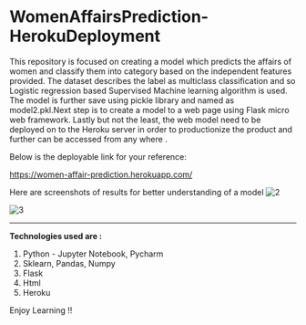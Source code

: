 # WomenAffairsPrediction-HerokuDeployment

This repository is focused on creating a model which predicts the affairs of women and classify them into category based on the independent features provided. The dataset describes the label as multiclass classification and so Logistic regression based Supervised Machine learning algorithm is used. The model is further save using pickle library and named as model2.pkl.Next step is to create a model to a web page using Flask micro web framework. Lastly but not the least, the web model need to be deployed on to the Heroku server in order to productionize the product and further can be accessed from any where . 

Below is the deployable link for your reference:

https://women-affair-prediction.herokuapp.com/

Here are screenshots of results for better understanding of a model 
![2](https://user-images.githubusercontent.com/63364350/128632672-c171608b-4c0a-446a-84f6-a3109ef9e0af.PNG)

![3](https://user-images.githubusercontent.com/63364350/128632678-27375809-d45b-4739-9b7a-a1dc43c8c130.PNG)

************************************************
__Technologies used are :__ 

1. Python - Jupyter Notebook, Pycharm 
2. Sklearn, Pandas, Numpy
3. Flask
4. Html
5. Heroku 

Enjoy Learning !!
